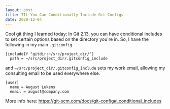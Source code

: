 ```yaml
---
layout: post
title: TIL You Can Conditionally Include Git Configs
date: 2020-12-04
---
```


Cool git thing I learned today: In Git 2.13, you can have conditional includes to set certain options based on the directory you're in. So, I have the following in my main `.gitconfig`

```
[includeIf "gitdir:~/src/project_dir/"]
  path = ~/src/project_dir/.gitconfig_include
```

and `~/src/project_dir/.gitconfig_include` sets my work email, allowing my consulting email to be used everywhere else.

```
[user]
  name = August Lukens
  email = august@company.com
```

More info here: https://git-scm.com/docs/git-config#_conditional_includes
